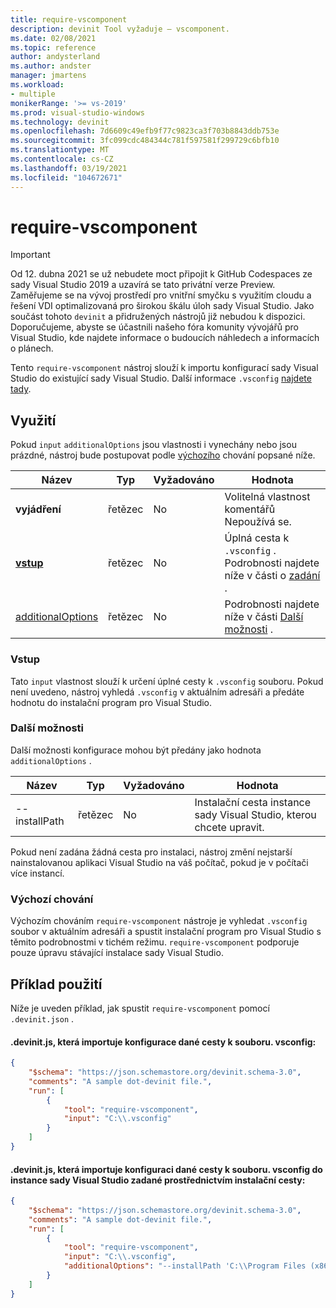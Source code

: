 ```yaml
---
title: require-vscomponent
description: devinit Tool vyžaduje – vscomponent.
ms.date: 02/08/2021
ms.topic: reference
author: andysterland
ms.author: andster
manager: jmartens
ms.workload:
- multiple
monikerRange: '>= vs-2019'
ms.prod: visual-studio-windows
ms.technology: devinit
ms.openlocfilehash: 7d6609c49efb9f77c9823ca3f703b8843ddb753e
ms.sourcegitcommit: 3fc099cdc484344c781f597581f299729c6bfb10
ms.translationtype: MT
ms.contentlocale: cs-CZ
ms.lasthandoff: 03/19/2021
ms.locfileid: "104672671"
---
```

# <a name="require-vscomponent"></a>require-vscomponent

> [!IMPORTANT]
> Od 12. dubna 2021 se už nebudete moct připojit k GitHub Codespaces ze sady Visual Studio 2019 a uzavírá se tato privátní verze Preview. Zaměřujeme se na vývoj prostředí pro vnitřní smyčku s využitím cloudu a řešení VDI optimalizovaná pro širokou škálu úloh sady Visual Studio. Jako součást tohoto `devinit` a přidružených nástrojů již nebudou k dispozici. Doporučujeme, abyste se účastnili našeho fóra komunity vývojářů pro Visual Studio, kde najdete informace o budoucích náhledech a informacích o plánech.

Tento `require-vscomponent` nástroj slouží k importu konfigurací sady Visual Studio do existující sady Visual Studio. Další informace `.vsconfig` [najdete tady](../install/import-export-installation-configurations.md).

## <a name="usage"></a>Využití

Pokud `input` `additionalOptions` jsou vlastnosti i vynechány nebo jsou prázdné, nástroj bude postupovat podle [výchozího](#default-behavior) chování popsané níže.

| Název                                     | Typ   | Vyžadováno | Hodnota                                                                |
|------------------------------------------|--------|----------|----------------------------------------------------------------------|
| **vyjádření**                             | řetězec | No       | Volitelná vlastnost komentářů Nepoužívá se.                                |
| [**vstup**](#input)                      | řetězec | No       | Úplná cesta k `.vsconfig` . Podrobnosti najdete níže v části o [zadání](#input) . |
| [additionalOptions](#additional-options) | řetězec | No       | Podrobnosti najdete níže v části [Další možnosti](#additional-options) .     |

### <a name="input"></a>Vstup

Tato `input` vlastnost slouží k určení úplné cesty k `.vsconfig` souboru. Pokud není uvedeno, nástroj vyhledá `.vsconfig` v aktuálním adresáři a předáte hodnotu do instalační program pro Visual Studio.

### <a name="additional-options"></a>Další možnosti

Další možnosti konfigurace mohou být předány jako hodnota `additionalOptions` . 

| Název                      | Typ      | Vyžadováno | Hodnota                                                                                                                                                                                    |
|---------------------------|-----------|----------|------------------------------------------------------------------------------------------------------------------------------------------------------------------------------------------|
| --installPath             | řetězec    | No       | Instalační cesta instance sady Visual Studio, kterou chcete upravit.                                                                                                                       |

Pokud není zadána žádná cesta pro instalaci, nástroj změní nejstarší nainstalovanou aplikaci Visual Studio na váš počítač, pokud je v počítači více instancí. 

### <a name="default-behavior"></a>Výchozí chování

Výchozím chováním `require-vscomponent` nástroje je vyhledat `.vsconfig` soubor v aktuálním adresáři a spustit instalační program pro Visual Studio s těmito podrobnostmi v tichém režimu. `require-vscomponent` podporuje pouze úpravu stávající instalace sady Visual Studio. 

## <a name="example-usage"></a>Příklad použití
Níže je uveden příklad, jak spustit `require-vscomponent` pomocí `.devinit.json` .

#### <a name="devinitjson-that-will-import-the-configurations-of-a-given-vsconfig-file-path"></a>.devinit.js, která importuje konfigurace dané cesty k souboru. vsconfig:
```json
{
    "$schema": "https://json.schemastore.org/devinit.schema-3.0",
    "comments": "A sample dot-devinit file.",
    "run": [
        {
            "tool": "require-vscomponent",
            "input": "C:\\.vsconfig"
        }
    ]
}
```

#### <a name="devinitjson-that-will-import-the-configurations-of-a-given-vsconfig-file-path-to-the-visual-studio-instance-specified-via-an-install-path"></a>.devinit.js, která importuje konfiguraci dané cesty k souboru. vsconfig do instance sady Visual Studio zadané prostřednictvím instalační cesty:
```json
{
    "$schema": "https://json.schemastore.org/devinit.schema-3.0",
    "comments": "A sample dot-devinit file.",
    "run": [
        {
            "tool": "require-vscomponent",
            "input": "C:\\.vsconfig",
            "additionalOptions": "--installPath 'C:\\Program Files (x86)\\Microsoft Visual Studio\\2019\\Enterprise'"
        }
    ]
}
```